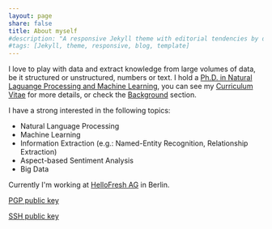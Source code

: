 ```yaml
---
layout: page
share: false
title: About myself
#description: "A responsive Jekyll theme with editorial tendencies by designer Michael Rose."
#tags: [Jekyll, theme, responsive, blog, template]
---
```


<!--
<figure class="image-pull-right">
<img src="{{ site.url }}/images/qrcode.png" alt="v-Card" class=".image-pull-right" width="128" />
<figcaption>My v-Card as a QR Code.</figcaption>
</figure>
-->

I love to play with data and extract knowledge from large volumes of data, be it structured or unstructured, numbers or text. I hold a [Ph.D. in Natural Laguange Processing and Machine Learning], you can see my [Curriculum Vitae] for more details, or check the [Background] section.

I have a strong interested in the following topics:

* Natural Language Processing
* Machine Learning
* Information Extraction (e.g.: Named-Entity Recognition, Relationship Extraction)
* Aspect-based Sentiment Analysis
* Big Data

Currently I'm working at [HelloFresh AG] in Berlin.

[PGP public key]

[SSH public key]

[Curriculum Vitae]: https://davidsbatista.github.io/about/dsbatista-cv.en.pdf
[Background]: /about/
[HelloFresh AG]: http://www.hellofresh.de
[PGP public key]: mykey.asc
[SSH public key]: id_rsa.pub
[Ph.D. in Natural Laguange Processing and Machine Learning]: http://davidsbatista.github.io/publications/dsbatista-phd-thesis-2016.pdf

